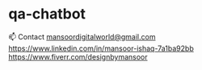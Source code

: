 # qa-chatbot

📫 Contact
mansoordigitalworld@gmail.com https://www.linkedin.com/in/mansoor-ishaq-7a1ba92bb https://www.fiverr.com/designbymansoor
